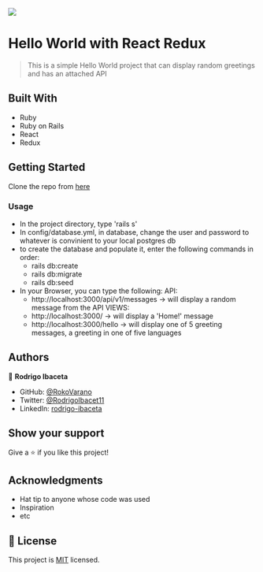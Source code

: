 ![](https://img.shields.io/badge/Microverse-blueviolet)

# Hello World with React Redux

> This is a simple Hello World project that can display random greetings and has an attached API

## Built With

- Ruby
- Ruby on Rails
- React
- Redux
## Getting Started

Clone the repo from [here](https://github.com/RokoVarano/RRoR_Hello/tree/feature/hello_world)
### Usage

- In the project directory, type 'rails s'
- In config/database.yml, in database, change the user and password to whatever is convinient to your local postgres db
- to create the database and populate it, enter the following commands in order:
  - rails db:create
  - rails db:migrate
  - rails db:seed
- In your Browser, you can type the following:
  API: 
    - http://localhost:3000/api/v1/messages -> will display a random message from the API
  VIEWS:
    - http://localhost:3000/ -> will display a 'Home!' message
    - http://localhost:3000/hello -> will display one of 5 greeting messages, a greeting in one of five languages
## Authors

👤 **Rodrigo Ibaceta**

- GitHub: [@RokoVarano](https://github.com/RokoVarano)
- Twitter: [@RodrigoIbacet11](https://twitter.com/RodrigoIbacet11)
- LinkedIn: [rodrigo-ibaceta](https://www.linkedin.com/in/rodrigo-ibaceta/)

## Show your support

Give a ⭐️ if you like this project!

## Acknowledgments

- Hat tip to anyone whose code was used
- Inspiration
- etc

## 📝 License

This project is [MIT](./MIT.md) licensed.